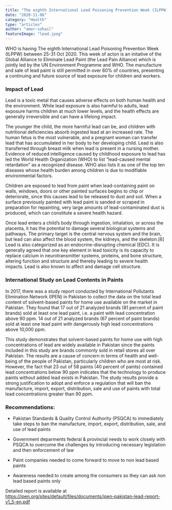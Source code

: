 ```yaml
---
title: "The eighth International Lead Poisoning Prevention Week (ILPPW)"
date: "2020-11-06"
category: "Health"
type: "articles"
author: "amer-sohail"
featureImage: "lead.jpeg"
---
```


WHO is having The eighth International Lead Poisoning Prevention Week (ILPPW) between 25-31 Oct 2020. This week of acton is an initative of the Global Alliance to Eliminate Lead Paint (the Lead Pain Alliance) which is jointly led by the UN Environment Programme and WHO. The manufacture and sale of lead paint is still permitted in over 60% of countries, presenting a continuing and future source of lead exposure for children and workers.

### Impact of Lead

Lead is a toxic metal that causes adverse effects on both human health and the environment. While lead exposure is also harmful to adults, lead exposure harms children at much lower levels, and the health effects are generally irreversible and can have a lifelong impact.

The younger the child, the more harmful lead can be, and children with nutritional deficiencies absorb ingested lead at an increased rate. The human fetus is the most vulnerable, and a pregnant woman can transfer lead that has accumulated in her body to her developing child. Lead is also transferred through breast milk when lead is present in a nursing mother.
Evidence of reduced intelligence caused by childhood exposure to lead has led the World Health Organization (WHO) to list “lead-caused mental retardation” as a recognized disease. WHO also lists it as one of the top ten diseases whose health burden among children is due to modifiable environmental factors.

Children are exposed to lead from paint when lead-containing paint on walls, windows, doors or other painted surfaces begins to chip or deteriorate, since this causes lead to be released to dust and soil. When a surface previously painted with lead paint is sanded or scraped in preparation for repainting, very large amounts of lead-contaminated dust is produced, which can constitute a severe health hazard.

Once lead enters a child’s body through ingestion, inhalation, or across the placenta, it has the potential to damage several biological systems and pathways. The primary target is the central nervous system and the brain, but lead can also affect the blood system, the kidneys, and the skeleton.[6] Lead is also categorized as an endocrine-disrupting chemical (EDC).
It is generally agreed that one key element in lead toxicity is its capacity to replace calcium in neurotransmitter systems, proteins, and bone structure, altering function and structure and thereby leading to severe health impacts. Lead is also known to affect and damage cell structure.

### International Study on Lead Contents in Paints

In 2017, there was a study report conducted by International Pollutants Elimination Network (IPEN) in Pakistan to collect the data on the total lead content of solvent-based paints for home use available on the market in Pakistan. They found that 17 out of 21 analyzed brands (81 percent of paint brands) sold at least one lead paint, i.e. a paint with lead concentration above 90 ppm. 14 out of 21 analyzed brands (67 percent of paint brands) sold at least one lead paint with dangerously high lead concentrations above 10,000 ppm.

This study demonstrates that solvent-based paints for home use with high concentrations of lead are widely available in Pakistan since the paints included in this study are brands commonly sold in retail stores all over Pakistan. The results are a cause of concern in terms of health and well-being of the people of Pakistan, particularly children who are most at risk. However, the fact that 23 out of 58 paints (40 percent of paints) contained lead concentrations below 90 ppm indicates that the technology to produce paints without added lead exists in Pakistan. The study results provide a strong justification to adopt and enforce a regulation that will ban the manufacture, import, export, distribution, sale and use of paints with total lead concentrations greater than 90 ppm.

### Recommendations:

- Pakistan Standards & Quality Control Authority (PSQCA) to immediately take steps to ban the manufacture, import, export, distribution, sale, and use of lead paints

- Government deparments federal & provincial needs to work closely with PSQCA to overcome the challenges by introducing necessary legislation and then enforcement of law

- Paint companies needed to come forward to move to non lead based paints

- Awareness needed to create among the consumers so they can ask non lead based paints only

Detailed report is available at https://ipen.org/sites/default/files/documents/ipen-pakistan-lead-report-v1_5-en.pdf
